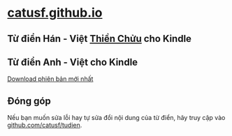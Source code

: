 # [catusf.github.io](https://catusf.github.io/)

## Từ điển Hán - Việt [Thiền Chửu](https://vi.wikipedia.org/wiki/Thi%E1%BB%81u_Ch%E1%BB%ADu) cho Kindle

## Từ điển Anh - Việt cho Kindle

[Download phiên bản mới nhất](https://github.com/catusf/tudien/releases)

## Đóng góp

Nếu bạn muốn sửa lỗi hay tự sửa đổi nội dung của từ điển, hãy truy cập vào [github.com/catusf/tudien](https://github.com/catusf/tudien).
